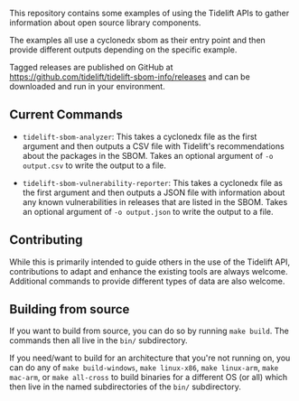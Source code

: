 This repository contains some examples of using the Tidelift APIs to gather
information about open source library components.

The examples all use a cyclonedx sbom as their entry point and then provide
different outputs depending on the specific example.

Tagged releases are published on GitHub at
https://github.com/tidelift/tidelift-sbom-info/releases and can be downloaded and
run in your environment.

## Current Commands

* `tidelift-sbom-analyzer`: This takes a cyclonedx file as the first argument and
then outputs a CSV file with Tidelift's recommendations about the packages in the
SBOM. Takes an optional argument of `-o output.csv` to write the output to a file.

* `tidelift-sbom-vulnerability-reporter`: This takes a cyclonedx file as the first
argument and then outputs a JSON file with information about any known vulnerabilities
in releases that are listed in the SBOM. Takes an optional argument of
`-o output.json` to write the output to a file.

## Contributing

While this is primarily intended to guide others in the use of the Tidelift API,
contributions to adapt and enhance the existing tools are always welcome. Additional
commands to provide different types of data are also welcome.

## Building from source

If you want to build from source, you can do so by running `make build`. The commands
then all live in the `bin/` subdirectory.

If you need/want to build for an architecture that you're not running on, you can
do any of `make build-windows`, `make linux-x86`, `make linux-arm`, `make mac-arm`,
or `make all-cross` to build binaries for a different OS (or all) which then live
in the named subdirectories of the `bin/` subdirectory.
